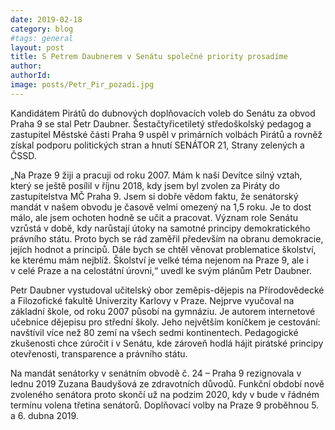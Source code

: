 ```yaml
---
date: 2019-02-18
category: blog
#tags: general
layout: post
title: S Petrem Daubnerem v Senátu společné priority prosadíme
author: 
authorId: 
image: posts/Petr_Pir_pozadi.jpg
---
```


Kandidátem Pirátů do dubnových doplňovacích voleb do Senátu za obvod Praha 9 se stal Petr Daubner. Šestačtyřicetiletý středoškolský pedagog a zastupitel Městské části Praha 9 uspěl v primárních volbách Pirátů a rovněž získal podporu politických stran a hnutí SENÁTOR 21, Strany zelených a ČSSD.

„Na Praze 9 žiji a pracuji od roku 2007. Mám k naší Devítce silný vztah, který se ještě posílil v říjnu 2018, kdy jsem byl zvolen za Piráty do zastupitelstva MČ Praha 9. Jsem si dobře vědom faktu, že senátorský mandát v našem obvodu je časově velmi omezený na 1,5 roku. Je to dost málo, ale jsem ochoten hodně se učit a pracovat. Význam role Senátu vzrůstá v době, kdy narůstají útoky na samotné principy demokratického právního státu. Proto bych se rád zaměřil především na obranu demokracie, jejích hodnot a principů. Dále bych se chtěl věnovat problematice školství, ke kterému mám nejblíž. Školství je velké téma nejenom na Praze 9, ale i v&nbsp;celé Praze a na celostátní úrovni,“ uvedl ke svým plánům Petr Daubner.

Petr Daubner vystudoval učitelský obor zeměpis-dějepis na Přírodovědecké a Filozofické fakultě Univerzity Karlovy v&nbsp;Praze. Nejprve vyučoval na základní škole, od roku 2007 působí na gymnáziu. Je autorem internetové učebnice dějepisu pro střední školy. Jeho největším koníčkem je cestování: navštívil více než 80 zemí na všech sedmi kontinentech. Pedagogické zkušenosti chce zúročit i v&nbsp;Senátu, kde zároveň hodlá hájit pirátské principy otevřenosti, transparence a právního státu.

Na mandát senátorky v senátním obvodě č. 24 – Praha 9 rezignovala v lednu 2019 Zuzana Baudyšová ze zdravotních důvodů. Funkční období nově zvoleného senátora proto skončí už na podzim 2020, kdy v&nbsp;bude v řádném termínu volena třetina senátorů. Doplňovací volby na Praze 9 proběhnou 5. a 6. dubna 2019.
